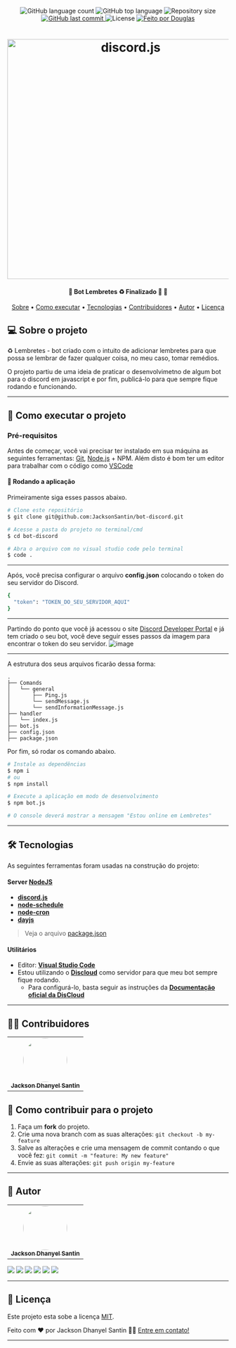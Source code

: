 <p align="center">
  <img alt="GitHub language count" src="https://img.shields.io/github/languages/count/JacksonSantin/bot-discord?color=%238257E5">

  <img alt="GitHub top language" src="https://img.shields.io/github/languages/top/JacksonSantin/bot-discord?color=%238257E5">

  <img alt="Repository size" src="https://img.shields.io/github/repo-size/JacksonSantin/bot-discord?color=%238257E5">
  
  <a href="https://github.com/JacksonSantin/bot-discord/commits/master">
    <img alt="GitHub last commit" src="https://img.shields.io/github/last-commit/JacksonSantin/bot-discord?color=%238257E5">
  </a>
    
   <img alt="License" src="https://img.shields.io/badge/license-MIT-brightgreen?color=%238257E5">
   
  <a href="https://curriculum-vitae-jacksonsantin.vercel.app">
    <img alt="Feito por Douglas" src="https://img.shields.io/badge/feito%20por-Jackson Dhanyel santin-%238257E5">
  </a>
</p>

<h1 align="center">
    <img src="https://sm.ign.com/ign_me/screenshot/default/discord-logo_ycay.jpg" width="546" alt="discord.js" />
</h1>

<h4 align="center"> 
	🚧 Bot Lembretes ♻️ Finalizado 🚀 🚧
</h4>

<p align="center">
 <a href="#-sobre-o-projeto">Sobre</a> •
 <a href="#-como-executar-o-projeto">Como executar</a> • 
 <a href="#-tecnologias">Tecnologias</a> • 
 <a href="#-contribuidores">Contribuidores</a> • 
 <a href="#-autor">Autor</a> • 
 <a href="#user-content--licença">Licença</a>
</p>

## 💻 Sobre o projeto

♻️ Lembretes - bot criado com o intuito de adicionar lembretes para que possa se lembrar de fazer qualquer coisa, no meu caso, tomar remédios.

O projeto partiu de uma ideia de praticar o desenvolvimetno de algum bot para o discord em javascript e por fim, publicá-lo para que sempre fique rodando e funcionando.

---

## 🚀 Como executar o projeto

### Pré-requisitos

Antes de começar, você vai precisar ter instalado em sua máquina as seguintes ferramentas:
[Git](https://git-scm.com), [Node.js](https://nodejs.org/en/) + NPM.
Além disto é bom ter um editor para trabalhar com o código como [VSCode](https://code.visualstudio.com/)

#### 🎲 Rodando a aplicação

Primeiramente siga esses passos abaixo.
```bash
# Clone este repositório
$ git clone git@github.com:JacksonSantin/bot-discord.git

# Acesse a pasta do projeto no terminal/cmd
$ cd bot-discord

# Abra o arquivo com no visual studio code pelo terminal
$ code .

```
---
Após, você precisa configurar o arquivo **config.json** colocando o token do seu servidor do Discord.
```bash
{
  "token": "TOKEN_DO_SEU_SERVIDOR_AQUI"
}
```

---
Partindo do ponto que você já acessou o site [Discord Developer Portal](https://discord.com/developers/applications) e já tem criado o seu bot, você deve seguir esses passos da imagem para encontrar o token do seu servidor.
![image](https://github.com/user-attachments/assets/11a86f87-1af4-4d3b-bf08-daacdcc91f71)

---
A estrutura dos seus arquivos ficarão dessa forma:
```shell
.
├── Comands
│   └── general
│       ├── Ping.js
│       └── sendMessage.js
│       └── sendInformationMessage.js
├── handler
│   └── index.js
├── bot.js
├── config.json
├── package.json
```

Por fim, só rodar os comando abaixo.
```bash
# Instale as dependências
$ npm i 
# ou
$ npm install

# Execute a aplicação em modo de desenvolvimento
$ npm bot.js

# O console deverá mostrar a mensagem "Estou online em Lembretes"
```
---

## 🛠 Tecnologias

As seguintes ferramentas foram usadas na construção do projeto:

#### **Server** [NodeJS](https://nodejs.org/en/)

- **[discord.js](https://discord.js.org/)**
- **[node-schedule](https://www.npmjs.com/package/node-schedule)**
- **[node-cron](https://www.npmjs.com/package/node-cron)**
- **[dayjs](https://day.js.org/)**

> Veja o arquivo [package.json](https://github.com/JacksonSantin/bot-discord/blob/master/package.json)


#### **Utilitários**

- Editor: **[Visual Studio Code](https://code.visualstudio.com/)**
- Estou utilizando o **[Discloud](https://discloudbot.com/)** como servidor para que meu bot sempre fique rodando.
  - Para configurá-lo, basta seguir as instruções da **[Documentação oficial da DisCloud ](https://docs.discloudbot.com/)**
---

## 👨‍💻 Contribuidores

<table>
  <tr>
    <td align="center"><a href="https://curriculum-vitae-jacksonsantin.vercel.app"><img style="border-radius: 50%;" src="https://avatars.githubusercontent.com/u/30778051?v=4" width="100px;" alt=""/><br /><sub><b>Jackson Dhanyel Santin</b></sub></a></td>
  </tr>
</table>

## 💪 Como contribuir para o projeto

1. Faça um **fork** do projeto.
2. Crie uma nova branch com as suas alterações: `git checkout -b my-feature`
3. Salve as alterações e crie uma mensagem de commit contando o que você fez: `git commit -m "feature: My new feature"`
4. Envie as suas alterações: `git push origin my-feature`

---

## 🦸 Autor

<table>
  <tr>
    <td align="center"><a href="https://curriculum-vitae-jacksonsantin.vercel.app"><img style="border-radius: 50%;" src="https://avatars.githubusercontent.com/u/30778051?v=4" width="100px;" alt=""/><br /><sub><b>Jackson Dhanyel Santin</b></sub></a></td>
  </tr>
</table>

<a href="https://instagram.com/jackson_santin" target="_blank"><img src="https://img.shields.io/badge/-Instagram-%23E4405F?style=for-the-badge&logo=instagram&logoColor=white" target="_blank"></a>
<a href="https://twitter.com/dhanyeljack" target="_blank"><img src="https://img.shields.io/badge/Twitter-1d9bf0?style=for-the-badge&logo=twitter&logoColor=white" target="_blank"></a>
<a href="https://fb.com/jackson.santin.52" target="_blank"><img src="https://img.shields.io/badge/Facebook-1877f2?style=for-the-badge&logo=facebook&logoColor=white" target="_blank"></a> 
<a href = "mailto:jackdhanyelsn@gmail.com"><img src="https://img.shields.io/badge/-Gmail-%23333?style=for-the-badge&logo=gmail&logoColor=white" target="_blank"></a>
<a href="https://www.linkedin.com/in/jackson-dhanyel-santin" target="_blank"><img src="https://img.shields.io/badge/-LinkedIn-%230077B5?style=for-the-badge&logo=linkedin&logoColor=white" target="_blank"></a> 
<a href="https://about-me-jacksonsantin.vercel.app" target="_blank"><img src="https://img.shields.io/badge/-About Me-333333?style=for-the-badge&logo=web&logoColor=white" target="_blank"></a> 

---

## 📝 Licença

Este projeto esta sobe a licença [MIT](https://github.com/JacksonSantin/bot-discord/blob/master/LICENSE).

Feito com ❤️ por Jackson Dhanyel Santin 👋🏽 [Entre em contato!](https://about-me-jacksonsantin.vercel.app)

---
